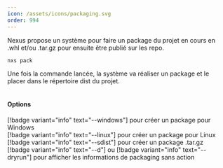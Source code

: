 ```yaml
---
icon: /assets/icons/packaging.svg
order: 994
---
```

Nexus propose un système pour faire un package du projet en cours en .whl et/ou .tar.gz pour ensuite être publié sur les repo.

```console
nxs pack
```

Une fois la commande lancée, la système va réaliser un package et le placer dans le répertoire dist du projet.
<br><br>

#### Options

[!badge variant="info" text="--windows"] pour créer un package pour Windows<br>
[!badge variant="info" text="--linux"] pour créer un package pour Linux<br>
[!badge variant="info" text="--sdist"] pour créer un package .tar.gz<br>
[!badge variant="info" text="--d"] ou [!badge variant="info" text="--dryrun"] pour afficher les informations de packaging sans action<br>